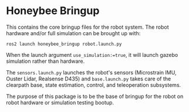# Honeybee Bringup

This contains the core bringup files for the robot system. The robot hardware and/or full simulation can be brought up with:

```
ros2 launch honeybee_bringup robot.launch.py
```

When the launch argument `use_simulation:=true`, it will launch gazebo simulation rather than hardware.

The `sensors.launch.py` launches the robot's sensors (Microstrain IMU, Ouster Lidar, Realsense D435) and `base.launch.py` takes care of the clearpath base, state estimation, control, and teleoperation subsystems.

The purpose of this package is to be the base of bringup for the robot on robot hardware or simulation testing bootup.
